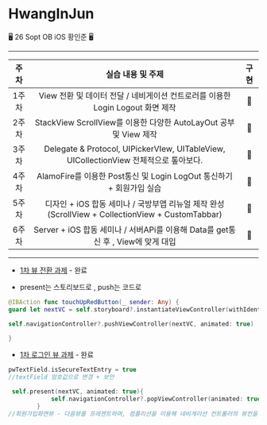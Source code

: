 # HwangInJun
🖥 26 Sopt OB iOS 황인준 🖥
***

| 주차  |                      실습 내용 및 주제                       | 구현 |
| :---: | :----------------------------------------------------------: | :--: |
| 1주차 | View 전환 및 데이터 전달 / 네비게이션 컨트로러를 이용한 Login Logout 화면 제작 |  🔵   |
| 2주차 | StackView ScrollView를 이용한 다양한 AutoLayOut 공부 및 View 제작 |  🔵   |
| 3주차 | Delegate & Protocol, UIPickerVIew, UITableView, UICollectionView 전체적으로 톺아보다. |  🔵   |
| 4주차 | AlamoFire를 이용한 Post통신 및 Login LogOut 통신하기 + 회원가입 실습 |  🔵   |
| 5주차 | 디자인 + iOS 합동 세미나 / 국방부앱 리뉴얼 제작 완성 (ScrollView + CollectionView + CustomTabbar) |  🔵   |
| 6주차 | Server + iOS 합동 세미나 / 서버APi를 이용해 Data를 get통신 후 , View에 맞게 대입 |  🔵   |

***





* [1차 뷰 전환 과제](https://github.com/26th-SOPT-iOS/HwangInJoon/tree/master/과제/26th_iOS_FirstAssignment) - 완료

* present는 스토리보드로 , push는 코드로

```swift
@IBAction func touchUpRedButton(_ sender: Any) {        
guard let nextVC = self.storyboard?.instantiateViewController(withIdentifier: "RedVC") as? RedViewController else { return  }

self.navigationController?.pushViewController(nextVC, animated: true)
        
}
```



* [1차 로그인 뷰 과제](https://github.com/26th-SOPT-iOS/HwangInJoon/tree/master/과제/LoginAssignment) - 완료

```swift
pwTextField.isSecureTextEntry = true
//textField 암호값으로 변경 + 보안
```



```swift
 self.present(nextVC, animated: true){
            self.navigationController?.popViewController(animated: true)
        }
//회원가입화면뷰 - 다음뷰를 프레젠트하며, 컴플리션을 이용해 네비게이션 컨트롤러의 뷰컨을 팝해준다.
```



